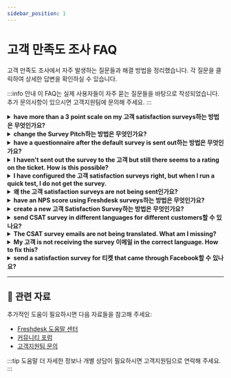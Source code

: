 ```yaml
---
sidebar_position: 1
---
```


# 고객 만족도 조사 FAQ

고객 만족도 조사에서 자주 발생하는 질문들과 해결 방법을 정리했습니다. 각 질문을 클릭하여 상세한 답변을 확인하실 수 있습니다.

:::info 안내
이 FAQ는 실제 사용자들이 자주 묻는 질문들을 바탕으로 작성되었습니다. 추가 문의사항이 있으시면 고객지원팀에 문의해 주세요.
:::

<details>
<summary><strong>have more than a 3 point scale on my 고객 satisfaction surveys하는 방법은 무엇인가요?</strong></summary>

With the new Satisfaction Survey in Freshdesk, you would be able to customize your surveys with more than 3 point scales. This new satisfaction survey is available from the** Pro** (previously **Estate) **요금제 onwards.So, if you are using an 계정 in the **Pro or Enterprise** 요금제 (previously  **Estate or Forest 요금제)**, please do drop in an 이메일 to **지원@freshdesk.com** and we would have this enabled.Please navigate to **관리자 -> Workflows -> 고객 satisfaction -> click**** on edit** to customize this once it is enabled.

</details>

<details>
<summary><strong>change the Survey Pitch하는 방법은 무엇인가요?</strong></summary>

While sending the survey, you could **add your own content**, requesting the 고객 to rate their experience. This could be something like "Please tell us what you think of your 지원 experience".If you wish to change this text, please navigate to **관리자 -> Workflows -> 고객 Satisfaction -> Edit **which would allow you to edit the content available under the **"Survey Question"** field. Hit on **"Save"** to use the edited text for future surveys.![이미지](https://s3.amazonaws.com/cdn.freshdesk.com/data/헬프데스크/attachments/production/50001119968/original/_yNgtfRGIkaybl_DQGnXMO5FDtdripyhTA.png?1589867787)

</details>

<details>
<summary><strong>have a questionnaire after the default survey is sent out하는 방법은 무엇인가요?</strong></summary>

With the new surveys in Freshdesk, you would be able to set up an additional set of questions that you could send out to the customers.Please navigate to **관리자 -> Workflows ** -> 고객 satisfaction -> click on edit next to the survey to be taken to the survey details. Below the thank you page, there is an additional questions section that could be set up and sent out to the 고객.If you are on the **Estate 요금제 or higher**, drop a quick 이메일 to **지원@freshdesk.com** to have this enabled for your 계정.

</details>

<details>
<summary><strong>I haven't sent out the survey to the 고객 but still there seems to a rating on the ticket. How is this possible?</strong></summary>

If you have enabled the satisfaction surveys, the customers would also have the ability to rate the closed ticket from the 고객 포털 itself.Please check whether it is enabled in **관리자 -> Workflows **-> 고객 satisfaction and toggle the survey off if you do not want this to go out to customers.

</details>

<details>
<summary><strong>I have configured the 고객 satisfaction surveys right, but when I run a quick test, I do not get the survey.</strong></summary>

The surveys would not be sent to you if the **requestor of the ticket is the same as an Agent** 이메일 address.Hence, please try sending the survey to a ticket where your agent address isn't the requestor (preferably from your personal address).

</details>

<details>
<summary><strong>왜 the 고객 satisfaction surveys are not being sent인가요?</strong></summary>

If the setting is set to send the survey when the status of a ticket is changed to Resolved or Closed, the satisfaction survey would be sent along with the Requester notifications of **'Agent Solves the Ticket'** and **'Agent Closes the Ticket'** respectively.Please navigate to **관리자 > Workflows** > 이메일 notifications > Requester notifications and toggle on the corresponding 이메일 notification to make sure that the survey is sent. If this is toggled off, then the survey would not be sent.The survey will also not be sent on 티켓 where the **requester of the ticket is also an agent** on the 헬프데스크 as it is not considered ideal for an agent to rate another agent.

</details>

<details>
<summary><strong>have an NPS score using Freshdesk surveys하는 방법은 무엇인가요?</strong></summary>

As of now, we do not have the ability to calculate the **NPS** via the Freshdesk surveys, but you sure could try out the [**Integration with Survey Monkey**](https://지원.freshdesk.com/지원/solutions/articles/119431-the-surveymonkey-app)** **that would help you get this done.Please navigate to **관리자 -> ****지원 Operations**** -> Apps** to bring this into your system.

</details>

<details>
<summary><strong>create a new 고객 Satisfaction Survey하는 방법은 무엇인가요?</strong></summary>

You would have a default 고객 satisfaction survey configured on your 계정. If you are looking to create a new and customized Satisfaction Survey, you could have this set up under **관리자 -> Workflows -> 고객 Satisfaction -> New Survey**.Once this is configured, you would be able to choose from the Survey list on which Survey you would like to associate with your 계정. At any given time, you could have only one Survey turned on.This feature is available from the **Pro** 요금제 (Previously **Garden**) onwards.

</details>

<details>
<summary><strong>send CSAT survey in different languages for different customers할 수 있나요?</strong></summary>

From Estate and above 요금제, you can localize the CSAT survey forms in your Freshdesk 계정 to match the preferred language in the 고객’s profile.Please refer to the article in the [](https://지원.freshdesk.com/지원/solutions/articles/50000000119-localize-your-feedback-forms-with-multilingual-고객-satisfaction-surveys)[link](https://지원.freshdesk.com/지원/solutions/articles/50000000119-localize-your-feedback-forms-with-multilingual-고객-satisfaction-surveys) for detailed information.

</details>

<details>
<summary><strong>The CSAT survey emails are not being translated. What am I missing?</strong></summary>

The CSAT survey 이메일 might not have been translated in the preferred language if any one of the following is true.**1.  **The language associated with the contact seems to be incorrect. The 고객’s preferred language is auto-detected by Freshdesk and saved in contact details based on their first interaction. This can be changed under **Contact > Edit Contact**.2. The survey will be sent in the default language if the translations for the 고객's preferred** language is not uploaded or available** in Freshdesk.3. The **‘secondary languages’** in your 헬프데스크 should be marked as **‘Visible in 포털’** for the surveys to be automatically translated to the corresponding languages

</details>

<details>
<summary><strong>My 고객 is not receiving the survey 이메일 in the correct language. How to fix this?</strong></summary>

The language in which the 이메일 notifications are being sent to the 고객 depends on the language that the particular contact has been associated with.Navigate to the profile of the contact under 연락처 tab > Edit Contact and change the language of the contact to the preferred language.![이미지](https://s3.amazonaws.com/cdn.freshdesk.com/data/헬프데스크/attachments/production/50001150171/original/tML2KJ191fHCxcU8-a7FM9v9zdd6PkrOcg.png?1590496005)

</details>

<details>
<summary><strong>send a satisfaction survey for 티켓 that came through Facebook할 수 있나요?</strong></summary>

Satisfaction surveys would be triggered through 이메일 notification. When a social ticket is created, we just fetch the 사용자명 of the user. So ideally, there is no direct option to send a CSAT survey for social 티켓.
But you could integrate any third party tool and attach a survey link manually.

</details>

---

## 🔗 관련 자료

추가적인 도움이 필요하시면 다음 자료들을 참고해 주세요:

- [Freshdesk 도움말 센터](https://support.freshdesk.com)
- [커뮤니티 포럼](https://community.freshworks.com)
- [고객지원팀 문의](mailto:support@freshdesk.com)

:::tip 도움말
더 자세한 정보나 개별 상담이 필요하시면 고객지원팀으로 연락해 주세요.
:::
